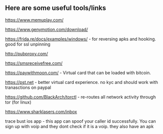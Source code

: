 ## Here are some useful tools/links

https://www.memuplay.com/

https://www.genymotion.com/download/

https://frida.re/docs/examples/windows/ - for reversing apks and hooking. good for ssl unpinning

http://pubproxy.com/

https://smsreceivefree.com/

https://paywithmoon.com/ - Virtual card that can be loaded with bitcoin.

https://pst.net - better virtual card experience. no kyc and should work with tranasctions on paypal

https://github.com/BlackArch/torctl - re-routes all network activity through tor (for linux)

https://www.sharklasers.com/inbox

trace bust ios app - this app can spoof your caller id successfully. You can sign up with voip and they dont check if it is a voip. they also have an apk
